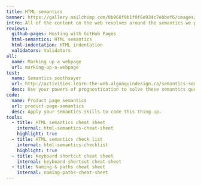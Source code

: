 ```yaml
---
title: HTML semantics
banner: https://gallery.mailchimp.com/0b968f9b1f0f6e934c7ebbef6/images/db304039-f4b8-4811-9ec8-14c8e6658040.png
intro: All of the content on the web revolves around the semantics we present in our HTML. They’re important to help people and robots understand our content whether they’re using their eyeballs, a screen reader, or a search ranking algorithm.
reviews:
  github-pages: Hosting with GitHub Pages
  html-semantics: HTML semantics
  html-indentation: HTML indentation
  validators: Validators
all:
  name: Marking up a webpage
  url: marking-up-a-webpage
test:
  name: Semantics soothsayer
  url: http://activities.learn-the-web.algonquindesign.ca/semantics-soothsayer/
  desc: Use your powers of prognostication to solve these semantics questions.
code:
  name: Product page semantics
  url: product-page-semantics
  desc: Apply your semantics skills to code this thing up.
tools:
  - title: HTML semantics cheat sheet
    internal: html-semantics-cheat-sheet
    highlight: true
  - title: HTML semantics check list
    internal: html-semantics-checklist
    highlight: true
  - title: Keyboard shortcut cheat sheet
    internal: keyboard-shortcut-cheat-sheet
  - title: Naming & paths cheat sheet
    internal: naming-paths-cheat-sheet
---
```

